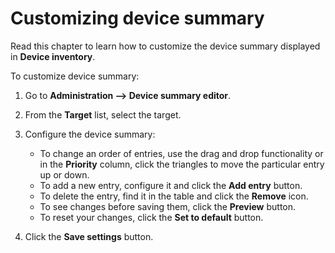 # Customizing device summary

Read this chapter to learn how to customize the device summary displayed in **Device inventory**.

To customize device summary:

1. Go to **Administration —> Device summary editor**.
2. From the **Target** list, select the target.
3. Configure the device summary:

    * To change an order of entries, use the drag and drop functionality or in the **Priority** column, click the triangles to move the particular entry up or down.
    * To add a new entry, configure it and click the **Add entry** button.
    * To delete the entry, find it in the table and click the **Remove** icon.
    * To see changes before saving them, click the **Preview** button.
    * To reset your changes, click the **Set to default** button.

4. Click the **Save settings** button.
